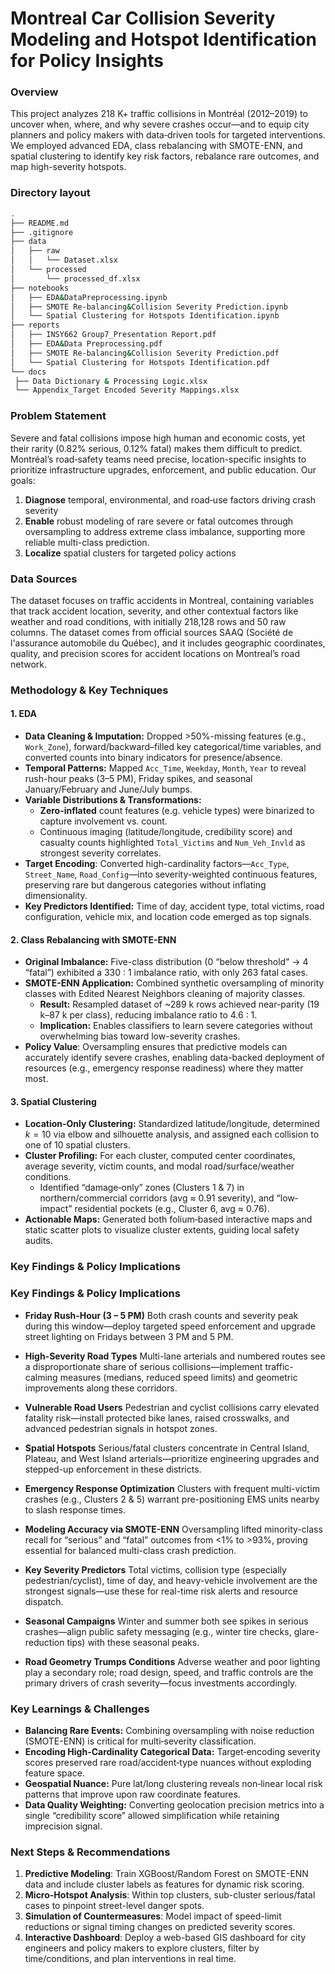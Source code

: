 # Montreal Car Collision Severity Modeling and Hotspot Identification for Policy Insights

### Overview

This project analyzes 218 K+ traffic collisions in Montréal (2012–2019) to uncover when, where, and why severe crashes occur—and to equip city planners and policy makers with data‐driven tools for targeted interventions. We employed advanced EDA, class rebalancing with SMOTE-ENN, and spatial clustering to identify key risk factors, rebalance rare outcomes, and map high-severity hotspots.

### Directory layout

   ```bash
.
├── README.md
├── .gitignore
├── data
│   ├── raw
│   │   └── Dataset.xlsx
│   └── processed
│       └── processed_df.xlsx
├── notebooks                          
│   ├── EDA&DataPreprocessing.ipynb
│   ├── SMOTE Re-balancing&Collision Severity Prediction.ipynb             
│   └── Spatial Clustering for Hotspots Identification.ipynb               
├── reports
│   ├── INSY662 Group7_Presentation Report.pdf
│   ├── EDA&Data Preprocessing.pdf
│   ├── SMOTE Re-balancing&Collision Severity Prediction.pdf
│   └── Spatial Clustering for Hotspots Identification.pdf
└── docs
    ├── Data Dictionary & Processing Logic.xlsx 
    └── Appendix_Target Encoded Severity Mappings.xlsx
 ```

### Problem Statement

Severe and fatal collisions impose high human and economic costs, yet their rarity (0.82% serious, 0.12% fatal) makes them difficult to predict. Montréal’s road‐safety teams need precise, location-specific insights to prioritize infrastructure upgrades, enforcement, and public education. Our goals:

1. **Diagnose** temporal, environmental, and road‐use factors driving crash severity
2. **Enable** robust modeling of rare severe or fatal outcomes through oversampling to address extreme class imbalance, supporting more reliable multi-class prediction.
4. **Localize** spatial clusters for targeted policy actions

### Data Sources

The dataset focuses on traffic accidents in Montreal, containing variables that track accident location, severity, and other contextual factors like weather and road conditions, with initially 218,128 rows and 50 raw columns. The dataset comes from official sources SAAQ (Société de l'assurance automobile du Québec), and it includes geographic coordinates, quality, and precision scores for accident locations on Montreal’s road network. 

### Methodology & Key Techniques

#### 1. EDA

* **Data Cleaning & Imputation:** Dropped >50%-missing features (e.g., `Work_Zone`), forward/backward–filled key categorical/time variables, and converted counts into binary indicators for presence/absence.&#x20;
* **Temporal Patterns:** Mapped `Acc_Time`, `Weekday`, `Month`, `Year` to reveal rush-hour peaks (3–5 PM), Friday spikes, and seasonal January/February and June/July bumps.
* **Variable Distributions & Transformations:**
  * **Zero-inflated** count features (e.g. vehicle types) were binarized to capture involvement vs. count.
  * Continuous imaging (latitude/longitude, credibility score) and casualty counts highlighted `Total_Victims` and `Num_Veh_Invld` as strongest severity correlates.
* **Target Encoding**: Converted high-cardinality factors—`Acc_Type`, `Street_Name`, `Road_Config`—into severity-weighted continuous features, preserving rare but dangerous categories without inflating dimensionality.
* **Key Predictors Identified:** Time of day, accident type, total victims, road configuration, vehicle mix, and location code emerged as top signals.&#x20;

#### 2. Class Rebalancing with SMOTE-ENN

* **Original Imbalance:** Five-class distribution (0 “below threshold” → 4 “fatal”) exhibited a 330 : 1 imbalance ratio, with only 263 fatal cases.
* **SMOTE-ENN Application:** Combined synthetic oversampling of minority classes with Edited Nearest Neighbors cleaning of majority classes.
  * **Result:** Resampled dataset of \~289 k rows achieved near-parity (19 k–87 k per class), reducing imbalance ratio to 4.6 : 1.
  * **Implication:** Enables classifiers to learn severe categories without overwhelming bias toward low-severity crashes.&#x20;
* **Policy Value**: Oversampling ensures that predictive models can accurately identify severe crashes, enabling data-backed deployment of resources (e.g., emergency response readiness) where they matter most.&#x20;
  
#### 3. Spatial Clustering

* **Location-Only Clustering:** Standardized latitude/longitude, determined $k=10$ via elbow and silhouette analysis, and assigned each collision to one of 10 spatial clusters.
* **Cluster Profiling:** For each cluster, computed center coordinates, average severity, victim counts, and modal road/surface/weather conditions.
  * Identified “damage‐only” zones (Clusters 1 & 7) in northern/commercial corridors (avg ≈ 0.91 severity), and “low‐impact” residential pockets (e.g., Cluster 6, avg ≈ 0.76).
* **Actionable Maps:** Generated both folium‐based interactive maps and static scatter plots to visualize cluster extents, guiding local safety audits.&#x20;

### Key Findings & Policy Implications

### Key Findings & Policy Implications

* **Friday Rush-Hour (3 – 5 PM)**
  Both crash counts and severity peak during this window—deploy targeted speed enforcement and upgrade street lighting on Fridays between 3 PM and 5 PM.

* **High-Severity Road Types**
  Multi-lane arterials and numbered routes see a disproportionate share of serious collisions—implement traffic-calming measures (medians, reduced speed limits) and geometric improvements along these corridors.

* **Vulnerable Road Users**
  Pedestrian and cyclist collisions carry elevated fatality risk—install protected bike lanes, raised crosswalks, and advanced pedestrian signals in hotspot zones.

* **Spatial Hotspots**
  Serious/fatal clusters concentrate in Central Island, Plateau, and West Island arterials—prioritize engineering upgrades and stepped-up enforcement in these districts.

* **Emergency Response Optimization**
  Clusters with frequent multi-victim crashes (e.g., Clusters 2 & 5) warrant pre-positioning EMS units nearby to slash response times.

* **Modeling Accuracy via SMOTE-ENN**
  Oversampling lifted minority-class recall for “serious” and “fatal” outcomes from <1% to >93%, proving essential for balanced multi-class crash prediction.

* **Key Severity Predictors**
  Total victims, collision type (especially pedestrian/cyclist), time of day, and heavy-vehicle involvement are the strongest signals—use these for real-time risk alerts and resource dispatch.

* **Seasonal Campaigns**
  Winter and summer both see spikes in serious crashes—align public safety messaging (e.g., winter tire checks, glare-reduction tips) with these seasonal peaks.

* **Road Geometry Trumps Conditions**
  Adverse weather and poor lighting play a secondary role; road design, speed, and traffic controls are the primary drivers of crash severity—focus investments accordingly.

### Key Learnings & Challenges

* **Balancing Rare Events:** Combining oversampling with noise reduction (SMOTE-ENN) is critical for multi‐severity classification.
* **Encoding High-Cardinality Categorical Data:** Target‐encoding severity scores preserved rare road/accident‐type nuances without exploding feature space.
* **Geospatial Nuance:** Pure lat/long clustering reveals non‐linear local risk patterns that improve upon raw coordinate features.
* **Data Quality Weighting:** Converting geolocation precision metrics into a single “credibility score” allowed simplification while retaining imprecision signal.

### Next Steps & Recommendations

1. **Predictive Modeling**: Train XGBoost/Random Forest on SMOTE-ENN data and include cluster labels as features for dynamic risk scoring.
2. **Micro-Hotspot Analysis**: Within top clusters, sub-cluster serious/fatal cases to pinpoint street-level danger spots.
3. **Simulation of Countermeasures**: Model impact of speed-limit reductions or signal timing changes on predicted severity scores.
4. **Interactive Dashboard**: Deploy a web-based GIS dashboard for city engineers and policy makers to explore clusters, filter by time/conditions, and plan interventions in real time.
